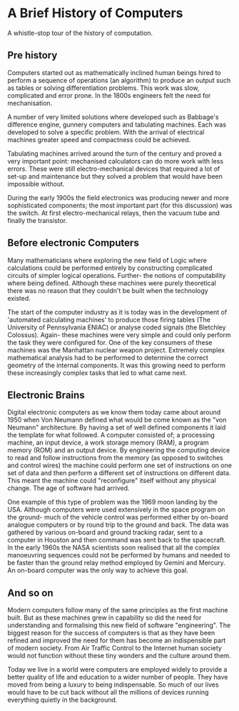 # A Brief History of Computers

A whistle-stop tour of the history of computation.


## Pre history

Computers started out as mathematically inclined human beings hired to perform a sequence of operations (an algorithm) to produce an output such as tables or solving differentiation problems. This work was slow, complicated and error prone. In the 1800s engineers felt the need for mechanisation. 

A number of very limited solutions where developed such as Babbage's difference engine, gunnery computers and tabulating machines. Each was developed to solve a specific problem. With the arrival of electrical machines greater speed and compactness could be achieved.

Tabulating machines arrived around the turn of the century and proved a very important point: mechanised calculators can do more work with less errors. These were still electro-mechanical devices that required a lot of set-up and maintenance but they solved a problem that would have been impossible without.

During the early 1900s the field electronics was producing newer and more sophisticated components; the most important part (for this discussion) was the switch. At first electro-mechanical relays, then the vacuum tube and finally the transistor.

## Before electronic Computers

Many mathematicians where exploring the new field of Logic where calculations could be performed entirely by constructing complicated circuits of simpler logical operations. Further- the notions of computability where being defined. Although these machines were purely theoretical there was no reason that they couldn't be built when the technology existed.

The start of the computer industry as it is today was in the development of 'automated calculating machines' to produce those firing tables (The University of Pennsylvania ENIAC) or analyse coded signals (the Bletchley Colossus). Again- these machines were very simple and could only perform the task they were configured for. One of the key consumers of these machines was the Manhattan nuclear weapon project. Extremely complex mathematical analysis had to be performed to determine the correct geometry of the internal components. It was this growing need to perform these increasingly complex tasks that led to what came next.

## Electronic Brains

Digital electronic computers as we know them today came about around 1950 when Von Neumann defined what would be come known as the "von Neumann" architecture. By having a set of well defined components it laid the template for what followed. A computer consisted of; a processing machine, an input device, a work storage memory (RAM), a program memory (ROM) and an output device. By engineering the computing device to read and follow instructions from the memory (as opposed to switches and control wires) the machine could perform one set of instructions on one set of data and then perform a different set of instructions on different data. This meant the machine could "reconfigure" itself without any physical change. The age of software had arrived.

One example of this type of problem was the 1969 moon landing by the USA. Although computers were used extensively in the space program on the ground- much of the vehicle control was performed either by on-board analogue computers or by round trip to the ground and back. The data was gathered by various on-board and ground tracking radar, sent to a computer in Houston and then command was sent back to the spacecraft. In the early 1960s the NASA scientists soon realised that all the complex manoeuvring sequences could not be performed by humans and needed to be faster than the ground relay method employed by Gemini and Mercury. An on-board computer was the only way to achieve this goal.

## And so on

Modern computers follow many of the same principles as the first machine built. But as these machines grew in capability so did the need for understanding and formalising this new field of software "engineering". The biggest reason for the success of computers is that as they have been refined and improved the need for them has become an indispensible part of modern society. From Air Traffic Control to the Internet human society would not function without these tiny wonders and the culture around them.

Today we live in a world were computers are employed widely to provide a better quality of life and education to a wider number of people. They have moved from being a luxury to being indispensable. So much of our lives would have to be cut back without all the millions of devices running everything quietly in the background.
